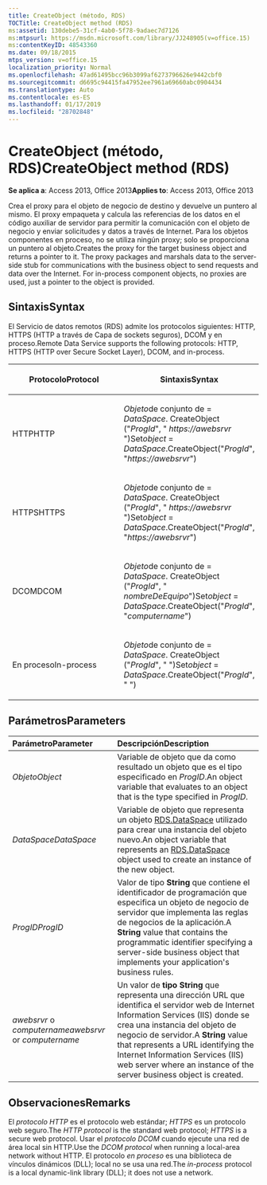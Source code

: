 ```yaml
---
title: CreateObject (método, RDS)
TOCTitle: CreateObject method (RDS)
ms:assetid: 130debe5-31cf-4ab0-5f78-9adaec7d7126
ms:mtpsurl: https://msdn.microsoft.com/library/JJ248905(v=office.15)
ms:contentKeyID: 48543360
ms.date: 09/18/2015
mtps_version: v=office.15
localization_priority: Normal
ms.openlocfilehash: 47ad61495bcc96b3099af6273796626e9442cbf0
ms.sourcegitcommit: d6695c94415fa47952ee7961a69660abc0904434
ms.translationtype: Auto
ms.contentlocale: es-ES
ms.lasthandoff: 01/17/2019
ms.locfileid: "28702848"
---
```

# <a name="createobject-method-rds"></a><span data-ttu-id="e2b21-102">CreateObject (método, RDS)</span><span class="sxs-lookup"><span data-stu-id="e2b21-102">CreateObject method (RDS)</span></span>

<span data-ttu-id="e2b21-103">**Se aplica a**: Access 2013, Office 2013</span><span class="sxs-lookup"><span data-stu-id="e2b21-103">**Applies to**: Access 2013, Office 2013</span></span>

<span data-ttu-id="e2b21-p101">Crea el proxy para el objeto de negocio de destino y devuelve un puntero al mismo. El proxy empaqueta y calcula las referencias de los datos en el código auxiliar de servidor para permitir la comunicación con el objeto de negocio y enviar solicitudes y datos a través de Internet. Para los objetos componentes en proceso, no se utiliza ningún proxy; solo se proporciona un puntero al objeto.</span><span class="sxs-lookup"><span data-stu-id="e2b21-p101">Creates the proxy for the target business object and returns a pointer to it. The proxy packages and marshals data to the server-side stub for communications with the business object to send requests and data over the Internet. For in-process component objects, no proxies are used, just a pointer to the object is provided.</span></span>

## <a name="syntax"></a><span data-ttu-id="e2b21-107">Sintaxis</span><span class="sxs-lookup"><span data-stu-id="e2b21-107">Syntax</span></span>

<span data-ttu-id="e2b21-108">El Servicio de datos remotos (RDS) admite los protocolos siguientes: HTTP, HTTPS (HTTP a través de Capa de sockets seguros), DCOM y en proceso.</span><span class="sxs-lookup"><span data-stu-id="e2b21-108">Remote Data Service supports the following protocols: HTTP, HTTPS (HTTP over Secure Socket Layer), DCOM, and in-process.</span></span>

<table>
<colgroup>
<col style="width: 50%" />
<col style="width: 50%" />
</colgroup>
<thead>
<tr class="header">
<th><p><span data-ttu-id="e2b21-109">Protocolo</span><span class="sxs-lookup"><span data-stu-id="e2b21-109">Protocol</span></span></p></th>
<th><p><span data-ttu-id="e2b21-110">Sintaxis</span><span class="sxs-lookup"><span data-stu-id="e2b21-110">Syntax</span></span></p></th>
</tr>
</thead>
<tbody>
<tr class="odd">
<td><p><span data-ttu-id="e2b21-111">HTTP</span><span class="sxs-lookup"><span data-stu-id="e2b21-111">HTTP</span></span></p></td>
<td><p><span data-ttu-id="e2b21-112"><em>Objeto</em>de conjunto de = <em>DataSpace</em>. CreateObject (&quot;<em>ProgId</em>&quot;, &quot; <em>https://awebsrvr</em> &quot;)</span><span class="sxs-lookup"><span data-stu-id="e2b21-112">Set<em>object</em> = <em>DataSpace</em>.CreateObject(&quot;<em>ProgId</em>&quot;, &quot;<em>https://awebsrvr</em>&quot;)</span></span></p></td>
</tr>
<tr class="even">
<td><p><span data-ttu-id="e2b21-113">HTTPS</span><span class="sxs-lookup"><span data-stu-id="e2b21-113">HTTPS</span></span></p></td>
<td><p><span data-ttu-id="e2b21-114"><em>Objeto</em>de conjunto de = <em>DataSpace</em>. CreateObject (&quot;<em>ProgId</em>&quot;, &quot; <em>https://awebsrvr</em> &quot;)</span><span class="sxs-lookup"><span data-stu-id="e2b21-114">Set<em>object</em> = <em>DataSpace</em>.CreateObject(&quot;<em>ProgId</em>&quot;, &quot;<em>https://awebsrvr</em>&quot;)</span></span></p></td>
</tr>
<tr class="odd">
<td><p><span data-ttu-id="e2b21-115">DCOM</span><span class="sxs-lookup"><span data-stu-id="e2b21-115">DCOM</span></span></p></td>
<td><p><span data-ttu-id="e2b21-116"><em>Objeto</em>de conjunto de = <em>DataSpace</em>. CreateObject (&quot;<em>ProgId</em>&quot;, &quot; <em>nombreDeEquipo</em>&quot;)</span><span class="sxs-lookup"><span data-stu-id="e2b21-116">Set<em>object</em> = <em>DataSpace</em>.CreateObject(&quot;<em>ProgId</em>&quot;, &quot;<em>computername</em>&quot;)</span></span></p></td>
</tr>
<tr class="even">
<td><p><span data-ttu-id="e2b21-117">En proceso</span><span class="sxs-lookup"><span data-stu-id="e2b21-117">In-process</span></span></p></td>
<td><p><span data-ttu-id="e2b21-118"><em>Objeto</em>de conjunto de = <em>DataSpace</em>. CreateObject (&quot;<em>ProgId</em>&quot;, &quot; &quot;)</span><span class="sxs-lookup"><span data-stu-id="e2b21-118">Set<em>object</em> = <em>DataSpace</em>.CreateObject(&quot;<em>ProgId</em>&quot;, &quot; &quot;)</span></span></p></td>
</tr>
</tbody>
</table>


## <a name="parameters"></a><span data-ttu-id="e2b21-119">Parámetros</span><span class="sxs-lookup"><span data-stu-id="e2b21-119">Parameters</span></span>

|<span data-ttu-id="e2b21-120">Parámetro</span><span class="sxs-lookup"><span data-stu-id="e2b21-120">Parameter</span></span>|<span data-ttu-id="e2b21-121">Descripción</span><span class="sxs-lookup"><span data-stu-id="e2b21-121">Description</span></span>|
|:--------|:----------|
|<span data-ttu-id="e2b21-122">*Objeto*</span><span class="sxs-lookup"><span data-stu-id="e2b21-122">*Object*</span></span> |<span data-ttu-id="e2b21-123">Variable de objeto que da como resultado un objeto que es el tipo especificado en *ProgID*.</span><span class="sxs-lookup"><span data-stu-id="e2b21-123">An object variable that evaluates to an object that is the type specified in *ProgID*.</span></span>|
|<span data-ttu-id="e2b21-124">*DataSpace*</span><span class="sxs-lookup"><span data-stu-id="e2b21-124">*DataSpace*</span></span> |<span data-ttu-id="e2b21-125">Variable de objeto que representa un objeto [RDS.DataSpace](dataspace-object-rds.md) utilizado para crear una instancia del objeto nuevo.</span><span class="sxs-lookup"><span data-stu-id="e2b21-125">An object variable that represents an [RDS.DataSpace](dataspace-object-rds.md) object used to create an instance of the new object.</span></span>|
|<span data-ttu-id="e2b21-126">*ProgID*</span><span class="sxs-lookup"><span data-stu-id="e2b21-126">*ProgID*</span></span> |<span data-ttu-id="e2b21-127">Valor de tipo **String** que contiene el identificador de programación que especifica un objeto de negocio de servidor que implementa las reglas de negocios de la aplicación.</span><span class="sxs-lookup"><span data-stu-id="e2b21-127">A **String** value that contains the programmatic identifier specifying a server-side business object that implements your application's business rules.</span></span>|
|<span data-ttu-id="e2b21-128">*awebsrvr* o *computername*</span><span class="sxs-lookup"><span data-stu-id="e2b21-128">*awebsrvr* or *computername*</span></span> |<span data-ttu-id="e2b21-129">Un valor de **tipo String** que representa una dirección URL que identifica el servidor web de Internet Information Services (IIS) donde se crea una instancia del objeto de negocio de servidor.</span><span class="sxs-lookup"><span data-stu-id="e2b21-129">A **String** value that represents a URL identifying the Internet Information Services (IIS) web server where an instance of the server business object is created.</span></span>|

## <a name="remarks"></a><span data-ttu-id="e2b21-130">Observaciones</span><span class="sxs-lookup"><span data-stu-id="e2b21-130">Remarks</span></span>

<span data-ttu-id="e2b21-131">El *protocolo HTTP* es el protocolo web estándar; *HTTPS* es un protocolo web seguro.</span><span class="sxs-lookup"><span data-stu-id="e2b21-131">The *HTTP protocol* is the standard web protocol; *HTTPS* is a secure web protocol.</span></span> <span data-ttu-id="e2b21-132">Usar el *protocolo DCOM* cuando ejecute una red de área local sin HTTP.</span><span class="sxs-lookup"><span data-stu-id="e2b21-132">Use the *DCOM protocol* when running a local-area network without HTTP.</span></span> <span data-ttu-id="e2b21-133">El protocolo *en proceso* es una biblioteca de vínculos dinámicos (DLL); local no se usa una red.</span><span class="sxs-lookup"><span data-stu-id="e2b21-133">The *in-process* protocol is a local dynamic-link library (DLL); it does not use a network.</span></span>

